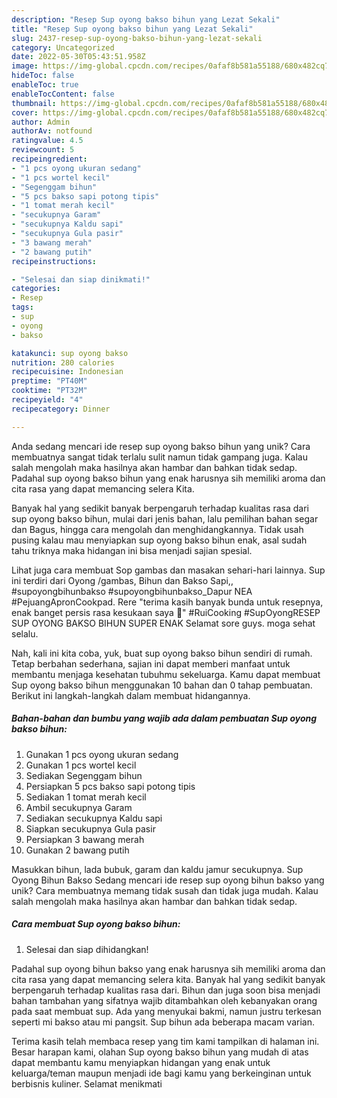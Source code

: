 ```yaml
---
description: "Resep Sup oyong bakso bihun yang Lezat Sekali"
title: "Resep Sup oyong bakso bihun yang Lezat Sekali"
slug: 2437-resep-sup-oyong-bakso-bihun-yang-lezat-sekali
category: Uncategorized
date: 2022-05-30T05:43:51.958Z
image: https://img-global.cpcdn.com/recipes/0afaf8b581a55188/680x482cq70/sup-oyong-bakso-bihun-foto-resep-utama.jpg
hideToc: false
enableToc: true
enableTocContent: false
thumbnail: https://img-global.cpcdn.com/recipes/0afaf8b581a55188/680x482cq70/sup-oyong-bakso-bihun-foto-resep-utama.jpg
cover: https://img-global.cpcdn.com/recipes/0afaf8b581a55188/680x482cq70/sup-oyong-bakso-bihun-foto-resep-utama.jpg
author: Admin
authorAv: notfound
ratingvalue: 4.5
reviewcount: 5
recipeingredient:
- "1 pcs oyong ukuran sedang"
- "1 pcs wortel kecil"
- "Segenggam bihun"
- "5 pcs bakso sapi potong tipis"
- "1 tomat merah kecil"
- "secukupnya Garam"
- "secukupnya Kaldu sapi"
- "secukupnya Gula pasir"
- "3 bawang merah"
- "2 bawang putih"
recipeinstructions:

- "Selesai dan siap dinikmati!"
categories:
- Resep
tags:
- sup
- oyong
- bakso

katakunci: sup oyong bakso 
nutrition: 280 calories
recipecuisine: Indonesian
preptime: "PT40M"
cooktime: "PT32M"
recipeyield: "4"
recipecategory: Dinner

---
```





Anda sedang mencari ide resep sup oyong bakso bihun yang unik? Cara membuatnya sangat tidak terlalu sulit namun tidak gampang juga. Kalau salah mengolah maka hasilnya akan hambar dan bahkan tidak sedap. Padahal sup oyong bakso bihun yang enak harusnya sih memiliki aroma dan cita rasa yang dapat memancing selera Kita.





Banyak hal yang sedikit banyak berpengaruh terhadap kualitas rasa dari sup oyong bakso bihun, mulai dari jenis bahan, lalu pemilihan bahan segar dan Bagus, hingga cara mengolah dan menghidangkannya. Tidak usah pusing kalau mau menyiapkan sup oyong bakso bihun enak,      asal sudah tahu triknya maka hidangan ini bisa menjadi sajian spesial.














Lihat juga cara membuat Sop gambas dan masakan sehari-hari lainnya. Sup ini terdiri dari Oyong /gambas, Bihun dan Bakso Sapi,, #supoyongbihunbakso #supoyongbihunbakso_Dapur NEA #PejuangApronCookpad. Rere &#34;terima kasih banyak bunda untuk resepnya, enak banget persis rasa kesukaan saya 🙌&#34; #RuiCooking #SupOyongRESEP SUP OYONG BAKSO BIHUN SUPER ENAK Selamat sore guys. moga sehat selalu.






Nah, kali ini kita coba, yuk, buat sup oyong bakso bihun sendiri di rumah. Tetap berbahan sederhana, sajian ini dapat memberi manfaat untuk membantu menjaga kesehatan tubuhmu sekeluarga. Kamu dapat membuat Sup oyong bakso bihun menggunakan 10 bahan dan 0 tahap pembuatan. Berikut ini langkah-langkah dalam membuat hidangannya.

<!--inarticleads1-->

##### Bahan-bahan dan bumbu yang wajib ada dalam pembuatan Sup oyong bakso bihun:

1. Gunakan 1 pcs oyong ukuran sedang
1. Gunakan 1 pcs wortel kecil
1. Sediakan Segenggam bihun
1. Persiapkan 5 pcs bakso sapi potong tipis
1. Sediakan 1 tomat merah kecil
1. Ambil secukupnya Garam
1. Sediakan secukupnya Kaldu sapi
1. Siapkan secukupnya Gula pasir
1. Persiapkan 3 bawang merah
1. Gunakan 2 bawang putih


Masukkan bihun, lada bubuk, garam dan kaldu jamur secukupnya. Sup Oyong Bihun Bakso Sedang mencari ide resep sup oyong bihun bakso yang unik? Cara membuatnya memang tidak susah dan tidak juga mudah. Kalau salah mengolah maka hasilnya akan hambar dan bahkan tidak sedap. 

<!--inarticleads2-->

##### Cara membuat Sup oyong bakso bihun:


1. Selesai dan siap dihidangkan!

Padahal sup oyong bihun bakso yang enak harusnya sih memiliki aroma dan cita rasa yang dapat memancing selera kita. Banyak hal yang sedikit banyak berpengaruh terhadap kualitas rasa dari. Bihun dan juga soon bisa menjadi bahan tambahan yang sifatnya wajib ditambahkan oleh kebanyakan orang pada saat membuat sup. Ada yang menyukai bakmi, namun justru terkesan seperti mi bakso atau mi pangsit. Sup bihun ada beberapa macam varian. 

Terima kasih telah membaca resep yang tim kami tampilkan di halaman ini. Besar harapan kami, olahan Sup oyong bakso bihun yang mudah di atas dapat membantu kamu menyiapkan hidangan yang enak untuk keluarga/teman maupun menjadi ide bagi kamu yang berkeinginan untuk berbisnis kuliner. Selamat menikmati
